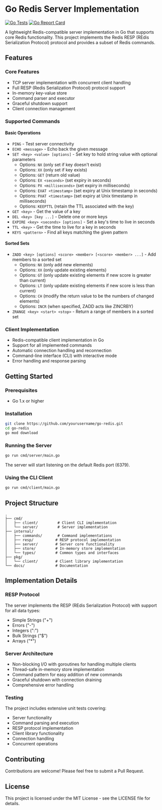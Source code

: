 # Go Redis Server Implementation

[![Go Tests](https://github.com/hardikphalet/candyKV/actions/workflows/go.yml/badge.svg)](https://github.com/hardikphalet/candyKV/actions/workflows/go.yml)
[![Go Report Card](https://goreportcard.com/badge/github.com/hardikphalet/candyKV)](https://goreportcard.com/report/github.com/hardikphalet/candyKV)

A lightweight Redis-compatible server implementation in Go that supports core Redis functionality. This project implements the Redis RESP (REdis Serialization Protocol) protocol and provides a subset of Redis commands.

## Features

### Core Features
- TCP server implementation with concurrent client handling
- Full RESP (Redis Serialization Protocol) protocol support
- In-memory key-value store
- Command parser and executor
- Graceful shutdown support
- Client connection management

### Supported Commands

#### Basic Operations
- `PING` - Test server connectivity
- `ECHO <message>` - Echo back the given message
- `SET <key> <value> [options]` - Set key to hold string value with optional parameters
  - Options: `NX` (only set if key doesn't exist)
  - Options: `XX` (only set if key exists)
  - Options: `GET` (return old value)
  - Options: `EX <seconds>` (set expiry in seconds)
  - Options: `PX <milliseconds>` (set expiry in milliseconds)
  - Options: `EXAT <timestamp>` (set expiry at Unix timestamp in seconds)
  - Options: `PXAT <timestamp>` (set expiry at Unix timestamp in milliseconds)
  - Options: `KEEPTTL` (retain the TTL associated with the key)
- `GET <key>` - Get the value of a key
- `DEL <key> [key ...]` - Delete one or more keys
- `EXPIRE <key> <seconds> [options]` - Set a key's time to live in seconds
- `TTL <key>` - Get the time to live for a key in seconds
- `KEYS <pattern>` - Find all keys matching the given pattern

#### Sorted Sets
- `ZADD <key> [options] <score> <member> [<score> <member> ...]` - Add members to a sorted set
  - Options: `NX` (only add new elements)
  - Options: `XX` (only update existing elements)
  - Options: `GT` (only update existing elements if new score is greater than current)
  - Options: `LT` (only update existing elements if new score is less than current)
  - Options: `CH` (modify the return value to be the numbers of changed elements)
  - Options: `INCR` (when specified, ZADD acts like ZINCRBY)
- `ZRANGE <key> <start> <stop>` - Return a range of members in a sorted set

### Client Implementation
- Redis-compatible client implementation in Go
- Support for all implemented commands
- Automatic connection handling and reconnection
- Command-line interface (CLI) with interactive mode
- Error handling and response parsing

## Getting Started

### Prerequisites
- Go 1.x or higher

### Installation
```bash
git clone https://github.com/yourusername/go-redis.git
cd go-redis
go mod download
```

### Running the Server
```bash
go run cmd/server/main.go
```
The server will start listening on the default Redis port (6379).

### Using the CLI Client
```bash
go run cmd/client/main.go
```

## Project Structure
```
.
├── cmd/
│   ├── client/         # Client CLI implementation
│   └── server/         # Server implementation
├── internal/
│   ├── commands/       # Command implementations
│   ├── resp/          # RESP protocol implementation
│   ├── server/        # Server core functionality
│   ├── store/         # In-memory store implementation
│   └── types/         # Common types and interfaces
├── pkg/
│   └── client/        # Client library implementation
└── docs/              # Documentation
```

## Implementation Details

### RESP Protocol
The server implements the RESP (REdis Serialization Protocol) with support for all data types:
- Simple Strings ("+")
- Errors ("-")
- Integers (":")
- Bulk Strings ("$")
- Arrays ("*")

### Server Architecture
- Non-blocking I/O with goroutines for handling multiple clients
- Thread-safe in-memory store implementation
- Command pattern for easy addition of new commands
- Graceful shutdown with connection draining
- Comprehensive error handling

### Testing
The project includes extensive unit tests covering:
- Server functionality
- Command parsing and execution
- RESP protocol implementation
- Client library functionality
- Connection handling
- Concurrent operations

## Contributing
Contributions are welcome! Please feel free to submit a Pull Request.

## License
This project is licensed under the MIT License - see the LICENSE file for details.
